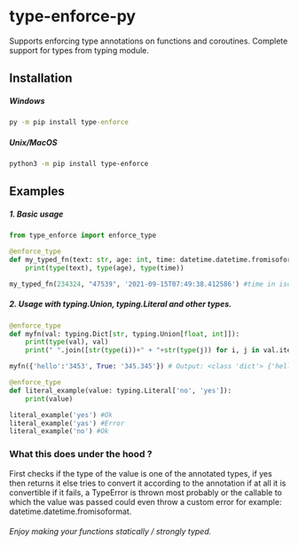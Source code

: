 # type-enforce-py
Supports enforcing type annotations on functions and coroutines. Complete support for types from typing module.

## Installation

##### Windows
```cmd
py -m pip install type-enforce
```
##### Unix/MacOS
```bash
python3 -m pip install type-enforce
```

## Examples

##### 1. Basic usage
```py
from type_enforce import enforce_type

@enforce_type
def my_typed_fn(text: str, age: int, time: datetime.datetime.fromisoformat):
    print(type(text), type(age), type(time))

my_typed_fn(234324, "47539", '2021-09-15T07:49:38.412586') #time in isoformat is passed to the fromisoformat classmethod of datetime class which converts it to an actual datetime class, the same goes with the first two arguments
```

##### 2. Usage with typing.Union, typing.Literal and other types.
```py
@enforce_type
def myfn(val: typing.Dict[str, typing.Union[float, int]]):
    print(type(val), val)
    print(" ".join([str(type(i))+" + "+str(type(j)) for i, j in val.items()]))

myfn({'hello':'3453', True: '345.345'}) # Output: <class 'dict'> {'hello':'3453', True: '345.345'} \n <class 'str'> + <class 'int'> <class 'str'> + <class 'float'>

@enforce_type
def literal_example(value: typing.Literal['no', 'yes']):
    print(value)

literal_example('yes') #Ok
literal_example('yas') #Error
literal_example('no') #Ok
```

### What this does under the hood ?
First checks if the type of the value is one of the annotated types, if yes then returns it else tries to convert it according to the annotation if at all it is convertible if it fails, a TypeError is thrown most probably or the callable to which the value was passed could even throw a custom error for example: datetime.datetime.fromisoformat. 

###### Enjoy making your functions statically / strongly typed.